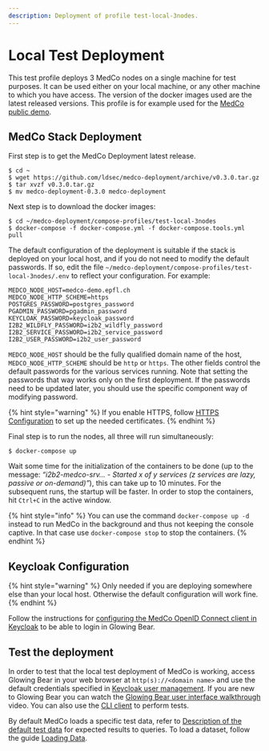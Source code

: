 ```yaml
---
description: Deployment of profile test-local-3nodes.
---
```


# Local Test Deployment

This test profile deploys 3 MedCo nodes on a single machine for test purposes. It can be used either on your local machine, or any other machine to which you have access. The version of the docker images used are the latest released versions. This profile is for example used for the [MedCo public demo](https://medco-demo.epfl.ch/).

## MedCo Stack Deployment

First step is to get the MedCo Deployment latest release.

```text
$ cd ~
$ wget https://github.com/ldsec/medco-deployment/archive/v0.3.0.tar.gz
$ tar xvzf v0.3.0.tar.gz
$ mv medco-deployment-0.3.0 medco-deployment
```

Next step is to download the docker images:

```text
$ cd ~/medco-deployment/compose-profiles/test-local-3nodes
$ docker-compose -f docker-compose.yml -f docker-compose.tools.yml pull
```

The default configuration of the deployment is suitable if the stack is deployed on your local host, and if you do not need to modify the default passwords. If so, edit the file `~/medco-deployment/compose-profiles/test-local-3nodes/.env` to reflect your configuration. For example:

```text
MEDCO_NODE_HOST=medco-demo.epfl.ch
MEDCO_NODE_HTTP_SCHEME=https
POSTGRES_PASSWORD=postgres_password
PGADMIN_PASSWORD=pgadmin_password
KEYCLOAK_PASSWORD=keycloak_password
I2B2_WILDFLY_PASSWORD=i2b2_wildfly_password
I2B2_SERVICE_PASSWORD=i2b2_service_password
I2B2_USER_PASSWORD=i2b2_user_password
```

`MEDCO_NODE_HOST` should be the fully qualified domain name of the host, `MEDCO_NODE_HTTP_SCHEME` should be `http` or `https`. The other fields control the default passwords for the various services running. Note that setting the passwords that way works only on the first deployment. If the passwords need to be updated later, you should use the specific component way of modifying password.

{% hint style="warning" %}
If you enable HTTPS, follow [HTTPS Configuration](../configuration/https-configuration.md) to set up the needed certificates.
{% endhint %}

Final step is to run the nodes, all three will run simultaneously:

```text
$ docker-compose up
```

Wait some time for the initialization of the containers to be done \(up to the message: _“i2b2-medco-srv… - Started x of y services \(z services are lazy, passive or on-demand\)”_\), this can take up to 10 minutes. For the subsequent runs, the startup will be faster. In order to stop the containers, hit `Ctrl+C` in the active window.

{% hint style="info" %}
You can use the command `docker-compose up -d` instead to run MedCo in the background and thus not keeping the console captive. In that case use `docker-compose stop` to stop the containers.
{% endhint %}

## Keycloak Configuration

{% hint style="warning" %}
Only needed if you are deploying somewhere else than your local host. Otherwise the default configuration will work fine.
{% endhint %}

Follow the instructions for [configuring the MedCo OpenID Connect client in Keycloak](../configuration/keycloak.md#configure-the-medco-openid-connect-client) to be able to login in Glowing Bear.

## Test the deployment

In order to test that the local test deployment of MedCo is working, access Glowing Bear in your web browser at `http(s)://<domain name>` and use the default credentials specified in [Keycloak user management](../configuration/keycloak.md#user-management). If you are new to Glowing Bear you can watch the [Glowing Bear user interface walkthrough](https://glowingbear.app/) video. You can also use the [CLI client](../command-line-interface-cli.md) to perform tests.

By default MedCo loads a specific test data, refer to [Description of the default test data](../../developers/description-of-the-default-test-data.md) for expected results to queries. To load a dataset, follow the guide [Loading Data](../loading-data/).

